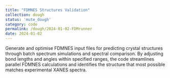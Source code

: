 ```yaml
---
title: "FDMNES Structures Validation"
collection: dough
status: 'mute_dough'
category: code
permalink: /dough/2024-01-02-FDMrunner
date: 2024-01-02
---
```


Generate and optimise FDMNES input files for predicting crystal structures through batch spectrum simulations and spectral comparison. By adjusting bond lengths and angles within specified ranges, the code streamlines parallel FDMNES calculations and identifies the structure that most possible matches experimental XANES spectra.
